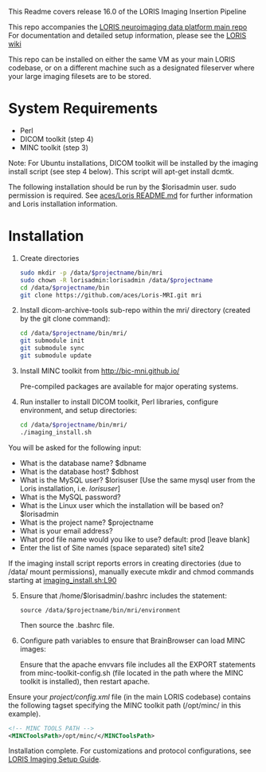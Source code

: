 This Readme covers release 16.0 of the LORIS Imaging Insertion Pipeline

This repo accompanies the [LORIS neuroimaging data platform main repo](https://github.com/aces/Loris)</b>
For documentation and detailed setup information, please see the [LORIS wiki](https://github.com/aces/Loris/wiki/Imaging-Database)</b>

This repo can be installed on either the same VM as your main LORIS codebase, or on a different machine such as a designated fileserver where your large imaging filesets are to be stored. 

# System Requirements
 * Perl
 * DICOM toolkit (step 4)
 * MINC toolkit (step 3)

Note: For Ubuntu installations, DICOM toolkit will be installed by the imaging install script (see step 4 below). This script will apt-get install dcmtk.   

The following installation should be run by the $lorisadmin user. sudo permission is required.
See [aces/Loris README.md](https://github.com/aces/loris) for further information and Loris installation information. 

# Installation

1. Create directories

   ```bash
   sudo mkdir -p /data/$projectname/bin/mri
   sudo chown -R lorisadmin:lorisadmin /data/$projectname
   cd /data/$projectname/bin
   git clone https://github.com/aces/Loris-MRI.git mri
   ```
   
2. Install dicom-archive-tools sub-repo within the mri/ directory (created by the git clone command):

   ```bash
   cd /data/$projectname/bin/mri/
   git submodule init
   git submodule sync
   git submodule update
   ```

3. Install MINC toolkit from http://bic-mni.github.io/ 

   Pre-compiled packages are available for major operating systems.

4. Run installer to install DICOM toolkit, Perl libraries, configure environment, and setup directories:

   ```bash 
   cd /data/$projectname/bin/mri/
   ./imaging_install.sh
   ```

  You will be asked for the following input: 

 * What is the database name? $dbname
 * What is the database host? $dbhost
 * What is the MySQL user? $lorisuser [Use the same mysql user from the Loris installation, i.e. _lorisuser_]
 * What is the MySQL password? 
 * What is the Linux user which the installation will be based on? $lorisadmin
 * What is the project name? $projectname
 * What is your email address? 
 * What prod file name would you like to use? default: prod  [leave blank]
 * Enter the list of Site names (space separated) site1 site2

  If the imaging install script reports errors in creating directories (due to /data/ mount permissions), manually execute mkdir and chmod commands starting at [imaging_install.sh:L90](https://github.com/aces/Loris-MRI/blob/master/imaging_install.sh#L90)

5. Ensure that /home/$lorisadmin/.bashrc includes the statement: 

   ```source /data/$projectname/bin/mri/environment```

   Then source the .bashrc file.   

6. Configure path variables to ensure that BrainBrowser can load MINC images: 
 
   Ensure that the apache envvars file includes all the EXPORT statements from minc-toolkit-config.sh (file located in the path where the MINC toolkit is installed), then restart apache.
  
  Ensure your _project/config.xml_ file (in the main LORIS codebase) contains the following tagset specifying the MINC toolkit path (/opt/minc/ in this example).

   ```xml
   <!-- MINC TOOLS PATH -->
   <MINCToolsPath>/opt/minc/</MINCToolsPath>
   ```

   Installation complete. For customizations and protocol configurations, see [LORIS Imaging Setup Guide](https://github.com/aces/Loris/wiki/Imaging-Database).

